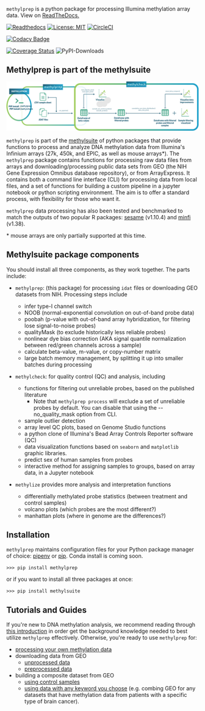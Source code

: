 `methylprep` is a python package for processing Illumina methylation array data.
View on [ReadTheDocs.](https://life-epigenetics-methylprep.readthedocs-hosted.com/en/latest/)

[![Readthedocs](https://readthedocs.com/projects/life-epigenetics-methylprep/badge/?version=latest)](https://life-epigenetics-methylprep.readthedocs-hosted.com/en/latest/) [![License: MIT](https://img.shields.io/badge/License-MIT-yellow.svg)](https://opensource.org/licenses/MIT) [![CircleCI](https://circleci.com/gh/FoxoTech/methylprep.svg?style=shield)](https://circleci.com/gh/FoxoTech/methylprep)

[![Codacy Badge](https://app.codacy.com/project/badge/Grade/e7228cfdfd714411bda7d6f8d6656630)](https://www.codacy.com/gh/FoxoTech/methylprep/dashboard?utm_source=github.com&amp;utm_medium=referral&amp;utm_content=FoxoTech/methylprep&amp;utm_campaign=Badge_Grade)

[![Coverage Status](https://coveralls.io/repos/github/FoxoTech/methylprep/badge.svg?t=mwigt8)](https://coveralls.io/github/FoxoTech/methylprep) ![PyPI-Downloads](https://img.shields.io/pypi/dm/methylprep.svg?label=pypi%20downloads&logo=PyPI&logoColor=white)

## Methylprep is part of the methylsuite

![](https://raw.githubusercontent.com/FoxoTech/methylprep/master/docs/methyl-suite.png)

`methylprep` is part of the [methylsuite](https://pypi.org/project/methylsuite/) of python packages that provide functions to process and analyze DNA methylation data from Illumina's Infinium arrays (27k, 450k, and EPIC, as well as mouse arrays*). The `methylprep` package contains functions for processing raw data files from arrays and downloading/processing public data sets from GEO (the NIH Gene Expression Omnibus database repository), or from ArrayExpress. It contains both a command line interface (CLI) for processing data from local files, and a set of functions for building a custom pipeline in a jupyter notebook or python scripting environment. The aim is to offer a standard process, with flexibility for those who want it.

`methylprep` data processing has also been tested and benchmarked to match the outputs of two popular R packages: [sesame](https://bioconductor.org/packages/release/bioc/html/sesame.html) (v1.10.4) and [minfi](https://bioconductor.org/packages/release/bioc/html/minfi.html) (v1.38).

\* mouse arrays are only partially supported at this time.

## Methylsuite package components

You should install all three components, as they work together. The parts include:

- `methylprep`: (this package) for processing `idat` files or downloading GEO datasets from NIH. Processing steps include
   - infer type-I channel switch
   - NOOB (normal-exponential convolution on out-of-band probe data)
   - poobah (p-value with out-of-band array hybridization, for filtering lose signal-to-noise probes)
   - qualityMask (to exclude historically less reliable probes)
   - nonlinear dye bias correction (AKA signal quantile normalization between red/green channels across a sample)
   - calculate beta-value, m-value, or copy-number matrix
   - large batch memory management, by splitting it up into smaller batches during processing

- `methylcheck`: for quality control (QC) and analysis, including
   - functions for filtering out unreliable probes, based on the published literature
      - Note that `methylprep process` will exclude a set of unreliable probes by default. You can disable that using the --no_quality_mask option from CLI.
   - sample outlier detection
   - array level QC plots, based on Genome Studio functions
   - a python clone of Illumina's Bead Array Controls Reporter software (QC)
   - data visualization functions based on `seaborn` and `matplotlib` graphic libraries.
   - predict sex of human samples from probes
   - interactive method for assigning samples to groups, based on array data, in a Jupyter notebook

- `methylize` provides more analysis and interpretation functions
   - differentially methylated probe statistics (between treatment and control samples)
   - volcano plots (which probes are the most different?)
   - manhattan plots (where in genome are the differences?)

## Installation

`methylprep` maintains configuration files for your Python package manager of choice: [pipenv](https://pipenv.readthedocs.io/en/latest/) or [pip](https://pip.pypa.io/en/stable/). Conda install is coming soon.

```shell
>>> pip install methylprep
```

or if you want to install all three packages at once:
```shell
>>> pip install methylsuite
```

## Tutorials and Guides
If you're new to DNA methylation analysis, we recommend reading through [this introduction](docs/introduction/introduction.md) in order get the background knowledge needed to best utilize `methylprep` effectively. Otherwise, you're ready to use `methylprep` for:

* [processing your own methylation data](docs/general_walkthrough.md#processing-your-own-data)
* downloading data from GEO
   * [unprocessed data](docs/general_walkthrough.md#downloading-from-geo)
   * [preprocessed data](docs/special_cases.md#using-beta_bake-for-preprocessed-data)
* building a composite dataset from GEO 
   * [using control samples](docs/special_cases.md#building-a-composite-dataset-using-meta_data)
   * [using data with any keyword you choose](docs/special_cases.md#building-a-composite-dataset-with-alert-and-composite) (e.g. combing GEO for any datasets that have methylation data from patients with a specific type of brain cancer).

<!-- Add link to methods paper when available -->